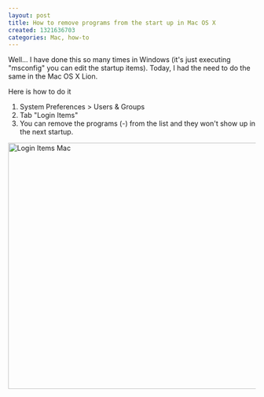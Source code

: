 ```yaml
--- 
layout: post
title: How to remove programs from the start up in Mac OS X
created: 1321636703
categories: Mac, how-to
---
```

<p>Well... I have done this so many times in Windows (it&#39;s just executing &quot;msconfig&quot; you can edit the startup items).&nbsp;Today, I had the need to do the same in the Mac OS X Lion.</p>
<p>Here is how to do it</p>
<ol>
	<li>
		System Preferences &gt; Users &amp; Groups</li>
	<li>
		Tab &quot;Login Items&quot;</li>
	<li>
		You can remove the programs (-) from the list and they won&#39;t show up in the next startup.</li>
</ol>
<p><img alt="Login Items Mac" src="/sites/default/files/loginItems.png" style="width: 669px; height: 501px; " /></p>
<p>&nbsp;</p>
